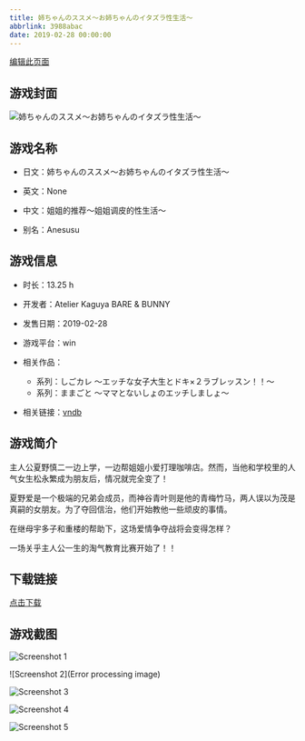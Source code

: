 ```yaml
---
title: 姉ちゃんのススメ～お姉ちゃんのイタズラ性生活～
abbrlink: 3988abac
date: 2019-02-28 00:00:00
---
```

[编辑此页面](https://github.com/ACG-3/ADV3-source/blob/main/source/_posts/%E5%A7%89%E3%81%A1%E3%82%83%E3%82%93%E3%81%AE%E3%82%B9%E3%82%B9%E3%83%A1%EF%BD%9E%E3%81%8A%E5%A7%89%E3%81%A1%E3%82%83%E3%82%93%E3%81%AE%E3%82%A4%E3%82%BF%E3%82%BA%E3%83%A9%E6%80%A7%E7%94%9F%E6%B4%BB%EF%BD%9E.md)

## 游戏封面

![姉ちゃんのススメ～お姉ちゃんのイタズラ性生活～](https://pan.timero.xyz/d/onedrive/img_lib_001/%E5%A7%89%E3%81%A1%E3%82%83%E3%82%93%E3%81%AE%E3%82%B9%E3%82%B9%E3%83%A1%EF%BD%9E%E3%81%8A%E5%A7%89%E3%81%A1%E3%82%83%E3%82%93%E3%81%AE%E3%82%A4%E3%82%BF%E3%82%BA%E3%83%A9%E6%80%A7%E7%94%9F%E6%B4%BB%EF%BD%9E_cover.avif)


## 游戏名称

- 日文：姉ちゃんのススメ～お姉ちゃんのイタズラ性生活～
- 英文：None
- 中文：姐姐的推荐～姐姐调皮的性生活～

- 别名：Anesusu


## 游戏信息

- 时长：13.25 h
- 开发者：Atelier Kaguya BARE & BUNNY
- 发售日期：2019-02-28
- 游戏平台：win
- 相关作品：
   - 系列：しごカレ ～エッチな女子大生とドキ×２ラブレッスン！！～
   - 系列：ままごと ～ママとないしょのエッチしましょ～

- 相关链接：[vndb](https://vndb.org/v24853)


## 游戏简介

主人公夏野慎二一边上学，一边帮姐姐小爱打理咖啡店。然而，当他和学校里的人气女生松永繁成为朋友后，情况就完全变了！

夏野爱是一个极端的兄弟会成员，而神谷青叶则是他的青梅竹马，两人误以为茂是真嗣的女朋友。为了夺回信治，他们开始教他一些顽皮的事情。

在继母宇多子和重楼的帮助下，这场爱情争夺战将会变得怎样？

一场关乎主人公一生的淘气教育比赛开始了！！


## 下载链接

[点击下载](https://pan.timero.xyz/onedrive/adv_lib_001/%E5%A7%89%E3%81%A1%E3%82%83%E3%82%93%E3%81%AE%E3%82%B9%E3%82%B9%E3%83%A1%EF%BD%9E%E3%81%8A%E5%A7%89%E3%81%A1%E3%82%83%E3%82%93%E3%81%AE%E3%82%A4%E3%82%BF%E3%82%BA%E3%83%A9%E6%80%A7%E7%94%9F%E6%B4%BB%EF%BD%9E)


## 游戏截图


![Screenshot 1](https://pan.timero.xyz/d/onedrive/img_lib_001/%E5%A7%89%E3%81%A1%E3%82%83%E3%82%93%E3%81%AE%E3%82%B9%E3%82%B9%E3%83%A1%EF%BD%9E%E3%81%8A%E5%A7%89%E3%81%A1%E3%82%83%E3%82%93%E3%81%AE%E3%82%A4%E3%82%BF%E3%82%BA%E3%83%A9%E6%80%A7%E7%94%9F%E6%B4%BB%EF%BD%9E_Screenshot_1.avif)

![Screenshot 2](Error processing image)

![Screenshot 3](https://pan.timero.xyz/d/onedrive/img_lib_001/%E5%A7%89%E3%81%A1%E3%82%83%E3%82%93%E3%81%AE%E3%82%B9%E3%82%B9%E3%83%A1%EF%BD%9E%E3%81%8A%E5%A7%89%E3%81%A1%E3%82%83%E3%82%93%E3%81%AE%E3%82%A4%E3%82%BF%E3%82%BA%E3%83%A9%E6%80%A7%E7%94%9F%E6%B4%BB%EF%BD%9E_Screenshot_3.avif)

![Screenshot 4](https://pan.timero.xyz/d/onedrive/img_lib_001/%E5%A7%89%E3%81%A1%E3%82%83%E3%82%93%E3%81%AE%E3%82%B9%E3%82%B9%E3%83%A1%EF%BD%9E%E3%81%8A%E5%A7%89%E3%81%A1%E3%82%83%E3%82%93%E3%81%AE%E3%82%A4%E3%82%BF%E3%82%BA%E3%83%A9%E6%80%A7%E7%94%9F%E6%B4%BB%EF%BD%9E_Screenshot_4.avif)

![Screenshot 5](https://pan.timero.xyz/d/onedrive/img_lib_001/%E5%A7%89%E3%81%A1%E3%82%83%E3%82%93%E3%81%AE%E3%82%B9%E3%82%B9%E3%83%A1%EF%BD%9E%E3%81%8A%E5%A7%89%E3%81%A1%E3%82%83%E3%82%93%E3%81%AE%E3%82%A4%E3%82%BF%E3%82%BA%E3%83%A9%E6%80%A7%E7%94%9F%E6%B4%BB%EF%BD%9E_Screenshot_5.avif)

